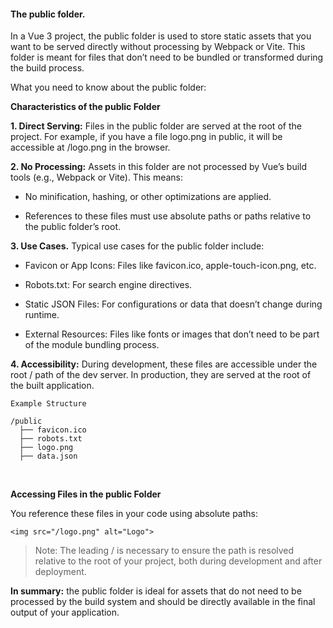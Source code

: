 #### The public folder. 


In a Vue 3 project, the public folder is used to store static assets that you want to be served directly without processing by Webpack or Vite. This folder is meant for files that don’t need to be bundled or transformed during the build process.

What you need to know about the public folder:

**Characteristics of the public Folder**

**1. Direct Serving:** Files in the public folder are served at the root of the project. For example, if you have a file logo.png in public, it will be accessible at /logo.png in the browser.


**2. No Processing:** Assets in this folder are not processed by Vue’s build tools (e.g., Webpack or Vite). This means:

- No minification, hashing, or other optimizations are applied.

- References to these files must use absolute paths or paths relative to the public folder’s root.



**3. Use Cases.** Typical use cases for the public folder include:

- Favicon or App Icons: Files like favicon.ico, apple-touch-icon.png, etc.

- Robots.txt: For search engine directives.

- Static JSON Files: For configurations or data that doesn’t change during runtime.

- External Resources: Files like fonts or images that don’t need to be part of the module bundling process.



**4. Accessibility:** During development, these files are accessible under the root / path of the dev server. In production, they are served at the root of the built application.


```
Example Structure

/public
  ├── favicon.ico
  ├── robots.txt
  ├── logo.png
  ├── data.json
```

&nbsp;

**Accessing Files in the public Folder**

You reference these files in your code using absolute paths:

```
<img src="/logo.png" alt="Logo">
```

> Note: The leading / is necessary to ensure the path is resolved relative to the root of your project, both during development and after deployment.



**In summary:** the public folder is ideal for assets that do not need to be processed by the build system and should be directly available in the final output of your application.


